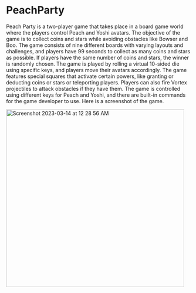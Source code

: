# PeachParty

Peach Party is a two-player game that takes place in a board game world where the players control Peach and Yoshi avatars. The objective of the game is to collect coins and stars while avoiding obstacles like Bowser and Boo. The game consists of nine different boards with varying layouts and challenges, and players have 99 seconds to collect as many coins and stars as possible. If players have the same number of coins and stars, the winner is randomly chosen. The game is played by rolling a virtual 10-sided die using specific keys, and players move their avatars accordingly. The game features special squares that activate certain powers, like granting or deducting coins or stars or teleporting players. Players can also fire Vortex projectiles to attack obstacles if they have them. The game is controlled using different keys for Peach and Yoshi, and there are built-in commands for the game developer to use. Here is a screenshot of the game.

<img width="485" alt="Screenshot 2023-03-14 at 12 28 56 AM" src="https://user-images.githubusercontent.com/107815704/224926690-6454d657-e39e-4ee7-99f2-979e1ccb0c43.png">
